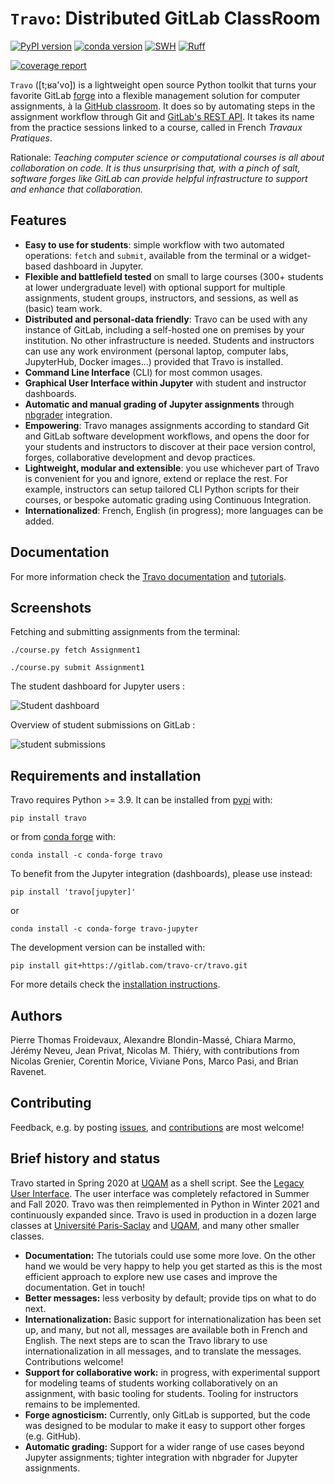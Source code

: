 # `Travo`: Distributed GitLab ClassRoom

[![PyPI version](https://badge.fury.io/py/travo.svg)](https://badge.fury.io/py/travo)
[![conda version](https://anaconda.org/conda-forge/travo/badges/version.svg)](https://anaconda.org/conda-forge/travo)
[![SWH](https://archive.softwareheritage.org/badge/origin/https://gitlab.com/travo-cr/travo/)](https://archive.softwareheritage.org/browse/origin/?origin_url=https://gitlab.com/travo-cr/travo)
[![Ruff](https://img.shields.io/endpoint?url=https://raw.githubusercontent.com/astral-sh/ruff/main/assets/badge/v2.json)](https://github.com/astral-sh/ruff)

[![coverage report](https://gitlab.com/travo-cr/travo/badges/master/coverage.svg)](https://gitlab.com/travo-cr/travo/-/commits/master)

`Travo` ([t;&#641;a&apos;vo]) is a lightweight open source Python toolkit that turns your
favorite GitLab [forge](https://en.wikipedia.org/wiki/Forge_(software))
into a flexible management solution for computer assignments, à la
[GitHub classroom](https://classroom.github.com/). It does so by
automating steps in the assignment workflow through Git and [GitLab's
REST API](https://docs.gitlab.com/ce/api/).
It takes its name from the practice sessions linked to a course, called in French
*Travaux Pratiques*.

Rationale: *Teaching computer science or computational courses is all
about collaboration on code. It is thus unsurprising that, with a
pinch of salt, software forges like GitLab can provide helpful
infrastructure to support and enhance that collaboration.*

## Features

- **Easy to use for students**: simple workflow with two automated
  operations: `fetch` and `submit`, available from the terminal or a
  widget-based dashboard in Jupyter.
- **Flexible and battlefield tested** on small to large courses (300+
  students at lower undergraduate level) with optional support for
  multiple assignments, student groups, instructors, and sessions, as
  well as (basic) team work.
- **Distributed and personal-data friendly**: Travo can be used with
  any instance of GitLab, including a self-hosted one on premises by
  your institution. No other infrastructure is needed. Students and
  instructors can use any work environment (personal laptop, computer
  labs, JupyterHub, Docker images...) provided that Travo is
  installed.
- **Command Line Interface** (CLI) for most common usages.
- **Graphical User Interface within Jupyter** with student and
  instructor dashboards.
- **Automatic and manual grading of Jupyter assignments** through
  [nbgrader](https://nbgrader.readthedocs.io/) integration.
- **Empowering**: Travo manages assignments according to standard Git
  and GitLab software development workflows, and opens the door for
  your students and instructors to discover at their pace version
  control, forges, collaborative development and devop practices.
- **Lightweight, modular and extensible**: you use whichever part of
  Travo is convenient for you and ignore, extend or replace the
  rest. For example, instructors can setup tailored CLI Python scripts
  for their courses, or bespoke automatic grading using Continuous
  Integration.
- **Internationalized**: French, English (in progress); more languages
  can be added.

## Documentation

For more information check the
[Travo documentation](https://travo-cr.gitlab.io/travo/) and
[tutorials](https://travo-cr.gitlab.io/travo/tutorial.html).

## Screenshots

Fetching and submitting assignments from the terminal:

```shell
./course.py fetch Assignment1
```

```shell
./course.py submit Assignment1
```

The student dashboard for Jupyter users :

![Student dashboard](docs/sources/talks/student_dashboard.png)

Overview of student submissions on GitLab :

![student submissions](docs/sources/talks/vue-soumissions-groupe.png)

## Requirements and installation

Travo requires Python >= 3.9. It can be installed from
[pypi](https://pypi.org/) with:

    pip install travo

or from [conda forge](https://conda-forge.org/) with:

    conda install -c conda-forge travo

To benefit from the Jupyter integration (dashboards), please use
instead:

    pip install 'travo[jupyter]'

or

    conda install -c conda-forge travo-jupyter

The development version can be installed with:

    pip install git+https://gitlab.com/travo-cr/travo.git

For more details check the
[installation instructions](https://travo-cr.gitlab.io/travo/install.html).

## Authors

Pierre Thomas Froidevaux, Alexandre Blondin-Massé, Chiara Marmo,
Jérémy Neveu, Jean Privat, Nicolas M. Thiéry, with contributions from
Nicolas Grenier, Corentin Morice, Viviane Pons, Marco Pasi, and Brian
Ravenet.

## Contributing

Feedback, e.g. by posting
[issues](https://gitlab.com/travo-cr/travo/-/issues), and
[contributions](https://travo-cr.gitlab.io/travo/contributing.html) are most welcome!

## Brief history and status

Travo started in Spring 2020 at [UQAM](https://uqam.ca/) as a shell
script. See the [Legacy User
Interface](https://gitlab.info.uqam.ca/travo/travo-legacy). The user
interface was completely refactored in Summer and Fall 2020. Travo was
then reimplemented in Python in Winter 2021 and continuously expanded
since. Travo is used in production in a dozen large classes at
[Université Paris-Saclay](https://universite-paris-saclay.fr/) and
[UQAM](https://uqam.ca/), and many other smaller classes.

- **Documentation:** The tutorials could use some more love. On the
  other hand we would be very happy to help you get started as this is
  the most efficient approach to explore new use cases and improve the
  documentation. Get in touch!
- **Better messages:** less verbosity by default; provide tips on what
  to do next.
- **Internationalization:** Basic support for internationalization has
  been set up, and many, but not all, messages are available both in
  French and English. The next steps are to scan the Travo library to
  use internationalization in all messages, and to translate the
  messages. Contributions welcome!
- **Support for collaborative work:** in progress, with experimental
  support for modeling teams of students working collaboratively on an
  assignment, with basic tooling for students. Tooling for instructors
  remains to be implemented.
- **Forge agnosticism:** Currently, only GitLab is supported, but the
  code was designed to be modular to make it easy to support other
  forges (e.g. GitHub).
- **Automatic grading:** Support for a wider range of use cases beyond
  Jupyter assignments; tighter integration with nbgrader for Jupyter
  assignments.
